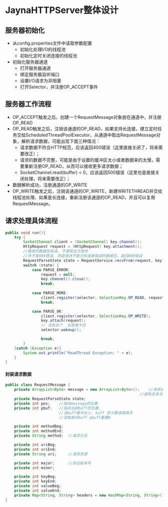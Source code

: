 # JaynaHTTPServer整体设计

## 服务器初始化

- 从config.properties文件中读取参数配置
	- 初始化处理I/O的线程池
	- 初始化定时关闭连接的线程池
- 初始化服务器通道
	- 打开服务器通道
	- 绑定服务器监听端口
	- 设置I/O请求为非阻塞
	- 打开Selector，并注册OP_ACCEPT事件

## 服务器工作流程

- OP_ACCEPT触发之后，创建一个RequestMessage对象放在通道中，并注册OP_READ
- OP_READ触发之后，注销该通道的OP_READ，如果支持长连接，建立定时任务交给ScheduledThreadPoolExecutor，从通道中取出RequestMessage对象，解析请求数据，可能出现下面三种情况：
	- 请求数据不符合HTTP规范，应该返回400错误（这里直接关闭了，将来需要改正）；
	- 请求的数据不完整，可能是由于设置的缓冲区太小或者数据来的太慢，需要重新注册OP_READ，从而可以接收更多请求数据；
	- SocketChannel.read(buffer) < 0，应该返回500错误（这里也是直接关闭处理，将来需要改正）；
- 数据解析成功，注册通道的OP_WRITE
- OP_WRITE触发之后，注销该通道的OP_WRITE，新建WRITETHREAD并交给线程池处理，如果是长连接，重新注册该通道的OP_READ，并且可以复用RequestMessage。

## 请求处理具体流程



```java
public void run(){
    try {
        SocketChannel client = (SocketChannel) key.channel();
        HttpRequest request = (HttpRequest) key.attachment();
        //接受的数据包有误, 不接受此次请求
        //并不是404错误, 而是发送不能识别或者错误的数据包，返回400错误
        RequestParseState state = RequestService.recvFrom(request, key);
        switch (state) {
            case PARSE_ERROR:
                request = null;
                key.channel().close();
                break;
                
            case PARSE_MORE:
                client.register(selector, SelectionKey.OP_READ, request);
                break;

            case PARSE_OK:
                client.register(selector, SelectionKey.OP_WRITE);
                key.attach(request);
                // 没有这个  总是被卡住
                selector.wakeup();

                break;
        }
    }catch (Exception e){
        System.out.println("ReadThread Exception: " + e);
    }
}
```

#### 封装请求数据

```java
public class RequestMessage {
    private ArrayList<Byte> message = new ArrayList<Byte>();    //请求原始数据
                                                            //避免在多次读取数据中, 丢失上次读取的数据
    private RequestParseState state;
    private int pos;    //指向message的位置
    private int pbuf;   //指向当前buff的位置,
                        //当buff缓冲太小, buff 至少要读取两次
                        //读取新的buff pbuff要置0

    private int methodBeg;  
    private int methodEnd;
    private String method;  //请求方法

    private int uriBeg;
    private int uriEnd;
    private String uri;     //请求资源

    private int major;      //协议版本号
    private int minor;

    private int keyBeg;
    private int keyEnd;
    private int valueBeg;
    private int valueEnd;
    private Map<String, String> headers = new HashMap<String, String>();    //请求头属性
}
```